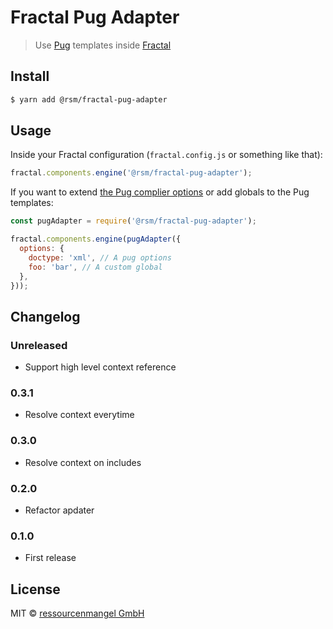 # Fractal Pug Adapter

> Use [Pug](https://pugjs.org/) templates inside [Fractal](https://fractal.build/)

## Install

```bash
$ yarn add @rsm/fractal-pug-adapter
```

## Usage

Inside your Fractal configuration (`fractal.config.js` or something like that):

```js
fractal.components.engine('@rsm/fractal-pug-adapter');
```

If you want to extend [the Pug complier options](https://pugjs.org/api/reference.html#options) or add globals to the Pug templates:

```js
const pugAdapter = require('@rsm/fractal-pug-adapter');

fractal.components.engine(pugAdapter({
  options: {
    doctype: 'xml', // A pug options
    foo: 'bar', // A custom global
  },
}));
```

## Changelog

### Unreleased

* Support high level context reference

### 0.3.1

* Resolve context everytime

### 0.3.0

* Resolve context on includes

### 0.2.0

* Refactor apdater

### 0.1.0

* First release

## License

MIT © [ressourcenmangel GmbH](https://ressourcenmangel.de)
